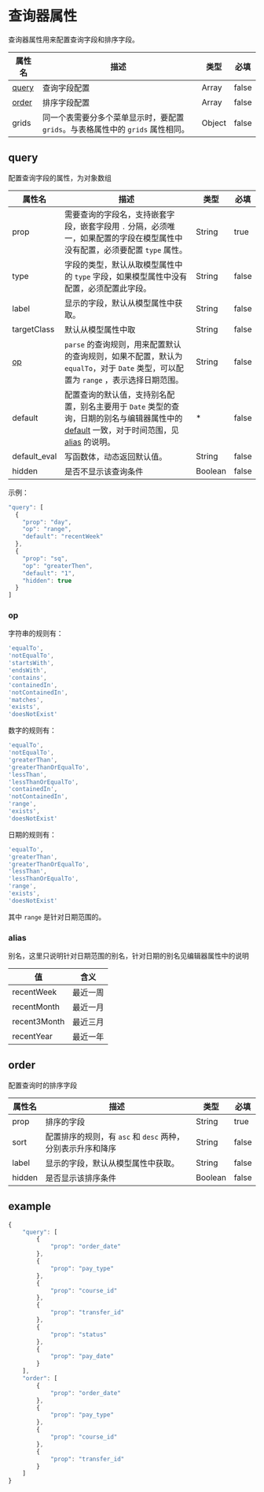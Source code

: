 # 查询器属性

查询器属性用来配置查询字段和排序字段。

| 属性名             | 描述                                       | 类型     | 必填    |
| --------------- | ---------------------------------------- | ------ | ----- |
| [query](#query) | 查询字段配置                                   | Array  | false |
| [order](#order) | 排序字段配置                                   | Array  | false |
| grids           | 同一个表需要分多个菜单显示时，要配置 `grids`。与表格属性中的 `grids` 属性相同。 | Object | false |

## query

配置查询字段的属性，为对象数组

| 属性名          | 描述                                       | 类型      | 必填    |
| ------------ | ---------------------------------------- | ------- | ----- |
| prop         | 需要查询的字段名，支持嵌套字段，嵌套字段用 `.` 分隔，必须唯一，如果配置的字段在模型属性中没有配置，必须要配置 `type` 属性。 | String  | true  |
| type         | 字段的类型，默认从取模型属性中的 `type` 字段，如果模型属性中没有配置，必须配置此字段。 | String  | false |
| label        | 显示的字段，默认从模型属性中获取。                        | String  | false |
| targetClass  | 默认从模型属性中取                                | String  | false |
| [op](#op)    | `parse` 的查询规则，用来配置默认的查询规则，如果不配置，默认为 `equalTo`，对于 `Date` 类型，可以配置为 `range` ，表示选择日期范围。 | String  | false |
| default      | 配置查询的默认值，支持别名配置，别名主要用于 `Date` 类型的查询，日期的别名与编辑器属性中的 [default](编辑器属性.md#default) 一致，对于时间范围，见 [alias](#alias) 的说明。 | *       | false |
| default_eval | 写函数体，动态返回默认值。                            | String  | false |
| hidden       | 是否不显示该查询条件                               | Boolean | false |

示例：

```javascript
"query": [
  {
    "prop": "day",
    "op": "range",
    "default": "recentWeek"
  },
  {
    "prop": "sq",
    "op": "greaterThen",
    "default": "1",
    "hidden": true
  }
]
```

### op

字符串的规则有：

```javascript
'equalTo',
'notEqualTo',
'startsWith',
'endsWith',
'contains',
'containedIn',
'notContainedIn',
'matches',
'exists',
'doesNotExist'
```

数字的规则有：

```javascript
'equalTo',
'notEqualTo',
'greaterThan',
'greaterThanOrEqualTo',
'lessThan',
'lessThanOrEqualTo',
'containedIn',
'notContainedIn',
'range',
'exists',
'doesNotExist'
```

日期的规则有：

```javascript
'equalTo',
'greaterThan',
'greaterThanOrEqualTo',
'lessThan',
'lessThanOrEqualTo',
'range',
'exists',
'doesNotExist'
```

其中 `range` 是针对日期范围的。

### alias

别名，这里只说明针对日期范围的别名，针对日期的别名见编辑器属性中的说明

| 值            | 含义   |
| ------------ | ---- |
| recentWeek   | 最近一周 |
| recentMonth  | 最近一月 |
| recent3Month | 最近三月 |
| recentYear   | 最近一年 |

## order

配置查询时的排序字段

| 属性名    | 描述                                    | 类型      | 必填    |
| ------ | ------------------------------------- | ------- | ----- |
| prop   | 排序的字段                                 | String  | true  |
| sort   | 配置排序的规则，有 `asc` 和 `desc` 两种，分别表示升序和降序 | String  | false |
| label  | 显示的字段，默认从模型属性中获取。                     | String  | false |
| hidden | 是否显示该排序条件                             | Boolean | false |

## example

```javascript
{
    "query": [
        {
            "prop": "order_date"
        },
        {
            "prop": "pay_type"
        },
        {
            "prop": "course_id"
        },
        {
            "prop": "transfer_id"
        },
        {
            "prop": "status"
        },
        {
            "prop": "pay_date"
        }
    ],
    "order": [
        {
            "prop": "order_date"
        },
        {
            "prop": "pay_type"
        },
        {
            "prop": "course_id"
        },
        {
            "prop": "transfer_id"
        }
    ]
}
```

